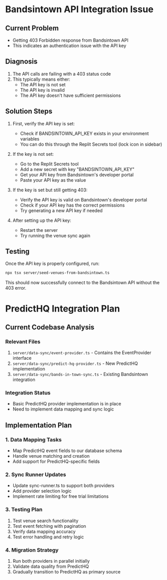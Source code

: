 
# Bandsintown API Integration Issue

## Current Problem
- Getting 403 Forbidden response from Bandsintown API
- This indicates an authentication issue with the API key

## Diagnosis
1. The API calls are failing with a 403 status code
2. This typically means either:
   - The API key is not set
   - The API key is invalid
   - The API key doesn't have sufficient permissions

## Solution Steps

1. First, verify the API key is set:
   - Check if BANDSINTOWN_API_KEY exists in your environment variables
   - You can do this through the Replit Secrets tool (lock icon in sidebar)

2. If the key is not set:
   - Go to the Replit Secrets tool
   - Add a new secret with key "BANDSINTOWN_API_KEY"
   - Get your API key from Bandsintown's developer portal
   - Paste your API key as the value

3. If the key is set but still getting 403:
   - Verify the API key is valid on Bandsintown's developer portal
   - Check if your API key has the correct permissions
   - Try generating a new API key if needed

4. After setting up the API key:
   - Restart the server
   - Try running the venue sync again

## Testing
Once the API key is properly configured, run:
```bash
npx tsx server/seed-venues-from-bandsintown.ts
```

This should now successfully connect to the Bandsintown API without the 403 error.

# PredictHQ Integration Plan

## Current Codebase Analysis

### Relevant Files
1. `server/data-sync/event-provider.ts` - Contains the EventProvider interface
2. `server/data-sync/predict-hq-provider.ts` - New PredictHQ implementation
3. `server/data-sync/bands-in-town-sync.ts` - Existing Bandsintown integration

### Integration Status
- Basic PredictHQ provider implementation is in place
- Need to implement data mapping and sync logic

## Implementation Plan

### 1. Data Mapping Tasks
- Map PredictHQ event fields to our database schema
- Handle venue matching and creation
- Add support for PredictHQ-specific fields

### 2. Sync Runner Updates
- Update sync-runner.ts to support both providers
- Add provider selection logic
- Implement rate limiting for free trial limitations

### 3. Testing Plan
1. Test venue search functionality
2. Test event fetching with pagination
3. Verify data mapping accuracy
4. Test error handling and retry logic

### 4. Migration Strategy
1. Run both providers in parallel initially
2. Validate data quality from PredictHQ
3. Gradually transition to PredictHQ as primary source
